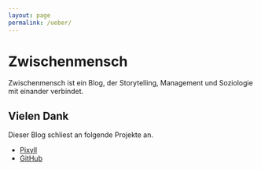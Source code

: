 ```yaml
---
layout: page
permalink: /ueber/
---
```


# Zwischenmensch

  Zwischenmensch ist ein Blog, der Storytelling, Management und Soziologie mit einander verbindet.


## Vielen Dank

  Dieser Blog schliest an folgende Projekte an.

* [Pixyll](http://pixyll.com)
* [GitHub](http://github.com)


